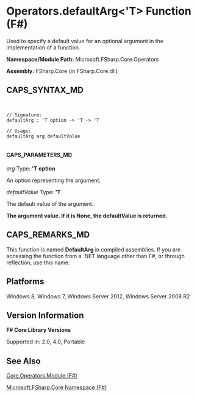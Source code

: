 # Operators.defaultArg<'T> Function (F#)

Used to specify a default value for an optional argument in the implementation of a function.

**Namespace/Module Path:** Microsoft.FSharp.Core.Operators

**Assembly:** FSharp.Core (in FSharp.Core.dll)


## CAPS_SYNTAX_MD



```


// Signature:
defaultArg : 'T option -> 'T -> 'T

// Usage:
defaultArg arg defaultValue


```



#### CAPS_PARAMETERS_MD
*arg*
Type: **'T option**


An option representing the argument.


*defaultValue*
Type: **'T**


The default value of the argument.



**The argument value. If it is None, the defaultValue is returned.**
## CAPS_REMARKS_MD
This function is named **DefaultArg** in compiled assemblies. If you are accessing the function from a .NET language other than F#, or through reflection, use this name.


## Platforms
Windows 8, Windows 7, Windows Server 2012, Windows Server 2008 R2


## Version Information
**F# Core Library Versions**

Supported in: 2.0, 4.0, Portable




## See Also
[Core.Operators Module &#40;F&#35;&#41;](Core.Operators+Module+%28F%23%29.md)

[Microsoft.FSharp.Core Namespace &#40;F&#35;&#41;](Microsoft.FSharp.Core+Namespace+%28F%23%29.md)

